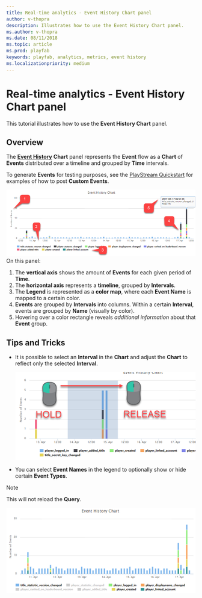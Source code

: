 ```yaml
---
title: Real-time analytics - Event History Chart panel
author: v-thopra
description: Illustrates how to use the Event History Chart panel.
ms.author: v-thopra
ms.date: 08/11/2018
ms.topic: article
ms.prod: playfab
keywords: playfab, analytics, metrics, event history
ms.localizationpriority: medium
---
```


# Real-time analytics - Event History Chart panel

This tutorial illustrates how to use the **Event History Chart** panel.

## Overview

The [**Event History**](../../automation/playstream-events/event-history.md) **Chart** panel represents the **Event** flow as a **Chart** of **Events** distributed over a timeline and grouped by **Time** intervals.

To generate **Events** for testing purposes, see the [PlayStream Quickstart](../../automation/playstream-events/quickstart.md) for examples of how to post **Custom Events**.

![Event History Chart panel](media/tutorials/event-history-chart-panel.png)  
On this panel:
1. The **vertical axis** shows the amount of **Events** for each given period of **Time**.
2. The **horizontal axis** represents a **timeline**, grouped by **Intervals**.
3. The **Legend** is represented as a **color map**, where each **Event Name** is mapped to a certain color.
4. **Events** are grouped by **Intervals** into columns. Within a certain **Interval**, events are grouped by **Name** (visually by color).
5. Hovering over a color rectangle reveals *additional information* about that **Event** group.

## Tips and Tricks

- It is possible to select an **Interval** in the **Chart** and adjust the **Chart** to reflect only the selected **Interval**.
  
   ![Event History Chart - select interval](media/tutorials/event-history-chart-select-interval.png)  

- You can select **Event Names** in the legend to optionally show or hide certain **Event Types**.

> [!NOTE]
> This will not reload the **Query**.

   ![Event History Chart - click event names](media/tutorials/event-history-chart-click-event-names.png)  
